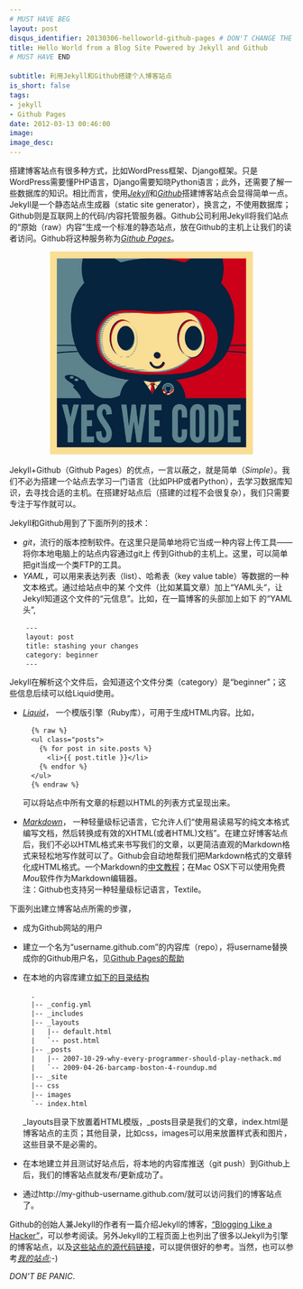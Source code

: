 ```yaml
---
# MUST HAVE BEG
layout: post
disqus_identifier: 20130306-helloworld-github-pages # DON'T CHANGE THE VALUE ONCE SET
title: Hello World from a Blog Site Powered by Jekyll and Github
# MUST HAVE END

subtitle: 利用Jekyll和Github搭建个人博客站点
is_short: false
tags: 
- jekyll
- Github Pages
date: 2012-03-13 00:46:00
image: 
image_desc: 
---
```


搭建博客站点有很多种方式，比如WordPress框架、Django框架。只是WordPress需要懂PHP语言，Django需要知晓Python语言；此外，还需要了解一些数据库的知识。相比而言，使用[*Jekyll*](https://github.com/mojombo/jekyll)和[*Github*](https://github.com/)搭建博客站点会显得简单一点。Jekyll是一个静态站点生成器（static site generator），换言之，不使用数据库；Github则是互联网上的代码/内容托管服务器。Github公司利用Jekyll将我们站点的“原始（raw）内容”生成一个标准的静态站点，放在Github的主机上让我们的读者访问。Github将这种服务称为[*Github Pages*](http://pages.github.com/)。

<!-- at least one blank line before <div>, <p>, <pre> or <table>,
and one blank after </div>.
but you can use <span>, <cite>, <del> freely -->
<div style="text-align: center;">
  <img src="/images/blog/baracktocat.jpg" alt="github artwork" style="width:360px;">
</div>

Jekyll+Github（Github Pages）的优点，一言以蔽之，就是简单（*Simple*）。我们不必为搭建一个站点去学习一门语言（比如PHP或者Python），去学习数据库知识，去寻找合适的主机。在搭建好站点后（搭建的过程不会很复杂），我们只需要专注于写作就可以。

Jekyll和Github用到了下面所列的技术：  

* *git*，流行的版本控制软件。在这里只是简单地将它当成一种内容上传工具——将你本地电脑上的站点内容通过git上
  传到Github的主机上。这里，可以简单把git当成一个类FTP的工具。
* *YAML*，可以用来表达列表（list）、哈希表（key value table）等数据的一种文本格式。通过给站点中的某
  个文件（比如某篇文章）加上“YAML头“，让Jekyll知道这个文件的“元信息”。比如，在一篇博客的头部加上如下
  的“YAML头”,    
<!--more-->
  
        ---
        layout: post
        title: stashing your changes
        category: beginner
        ---
  
  Jekyll在解析这个文件后，会知道这个文件分类（category）是“beginner”；这些信息后续可以给Liquid使用。

* [*Liquid*](https://github.com/Shopify/liquid/wiki)， 一个模版引擎（Ruby库），可用于生成HTML内容。比如，

        {% raw %}
        <ul class="posts">
          {% for post in site.posts %}
            <li>{{ post.title }}</li>
          {% endfor %}
        </ul>
        {% endraw %}
  可以将站点中所有文章的标题以HTML的列表方式呈现出来。  
* [*Markdown*](http://zh.wikipedia.org/wiki/Markdown)， 一种轻量级标记语言，它允许人们“使用易读易写的纯文本格式编写文档，然后转换成有效的XHTML(或者HTML)文档”。在建立好博客站点后，我们不必以HTML格式来书写我们的文章，以更简洁直观的Markdown格式来轻松地写作就可以了。Github会自动地帮我们把Markdown格式的文章转化成HTML格式。一个Markdown的[中文教程](http://wowubuntu.com/markdown/)；在Mac OSX下可以使用免费*Mou*软件作为Markdown编辑器。  
注：Github也支持另一种轻量级标记语言，Textile。

下面列出建立博客站点所需的步骤，  

- 成为Github网站的用户
- 建立一个名为“username.github.com”的内容库（repo），将username替换成你的Github用户名，见[Github Pages的帮助](https://help.github.com/articles/user-organization-and-project-pages)
- 在本地的内容库建立[如下的目录结构](https://github.com/mojombo/jekyll/wiki/usage)

        .
        |-- _config.yml
        |-- _includes
        |-- _layouts
        |   |-- default.html
        |   `-- post.html
        |-- _posts
        |   |-- 2007-10-29-why-every-programmer-should-play-nethack.md
        |   `-- 2009-04-26-barcamp-boston-4-roundup.md
        |-- _site
        |-- css
        |-- images
        `-- index.html
        
  \_layouts目录下放置着HTML模版，\_posts目录是我们的文章，index.html是博客站点的主页；其他目录，比如css，images可以用来放置样式表和图片，这些目录不是必需的。
- 在本地建立并且测试好站点后，将本地的内容库推送（git push）到Github上后，我们的博客站点就发布/更新成功了。
- 通过http://my-github-username.github.com/就可以访问我们的博客站点了。

Github的创始人兼Jekyll的作者有一篇介绍Jekyll的博客，[“Blogging Like a Hacker”](http://tom.preston-werner.com/2008/11/17/blogging-like-a-hacker.html)，可以参考阅读。另外Jekyll的工程页面上也列出了很多以Jekyll为引擎的博客站点，以及[这些站点的源代码链接](https://github.com/mojombo/jekyll/wiki/sites)，可以提供很好的参考。当然，也可以参考[*我的站点*](https://github.com/RockHong/rockhong.github.com);-)

*DON'T BE PANIC*.


